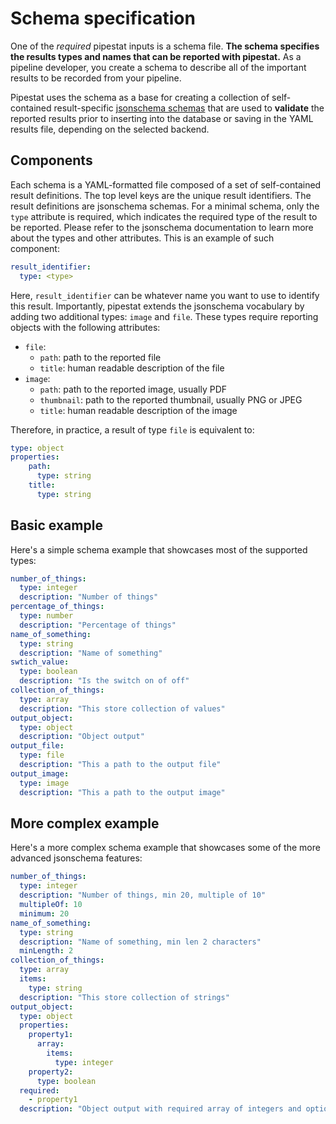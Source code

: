 # Schema specification

One of the *required* pipestat inputs is a schema file. **The schema specifies the results types and names that can be reported with pipestat.** As a pipeline developer, you create a schema to describe all of the important results to be recorded from your pipeline.

Pipestat uses the schema as a base for creating a collection of self-contained result-specific [jsonschema schemas](https://json-schema.org/) that are used to **validate** the reported results prior to inserting into the database or saving in the YAML results file, depending on the selected backend.

## Components

Each schema is a YAML-formatted file composed of a set of self-contained result definitions. The top level keys are the unique result identifiers. The result definitions are jsonschema schemas. For a minimal schema, only the `type` attribute is required, which indicates the required type of the result to be reported. Please refer to the jsonschema documentation to learn more about the types and other attributes. This is an example of such component:

```yaml
result_identifier:
  type: <type>
``` 

Here, `result_identifier` can be whatever name you want to use to identify this result. Importantly, pipestat extends the jsonschema vocabulary by adding two additional types: `image` and `file`. These types require reporting objects with the following attributes:

- `file`: 
    - `path`: path to the reported file
    - `title`: human readable description of the file
- `image`: 
    - `path`: path to the reported image, usually PDF
    - `thumbnail`: path to the reported thumbnail, usually PNG or JPEG
    - `title`: human readable description of the image    

Therefore, in practice, a result of type `file` is equivalent to:

```yaml
type: object
properties:
    path:
      type: string
    title:
      type: string
``` 

## Basic example

Here's a simple schema example that showcases most of the supported types:


```yaml
number_of_things:
  type: integer
  description: "Number of things"
percentage_of_things:
  type: number
  description: "Percentage of things"
name_of_something:
  type: string
  description: "Name of something"
swtich_value:
  type: boolean
  description: "Is the switch on of off"
collection_of_things:
  type: array
  description: "This store collection of values"
output_object:
  type: object
  description: "Object output"
output_file:
  type: file
  description: "This a path to the output file"
output_image:
  type: image
  description: "This a path to the output image"
``` 

## More complex example

Here's a more complex schema example that showcases some of the more advanced jsonschema features:

```yaml
number_of_things:
  type: integer
  description: "Number of things, min 20, multiple of 10"
  multipleOf: 10
  minimum: 20
name_of_something:
  type: string
  description: "Name of something, min len 2 characters"
  minLength: 2
collection_of_things:
  type: array
  items:
    type: string
  description: "This store collection of strings"
output_object:
  type: object
  properties:
    property1:
      array:
        items: 
          type: integer
    property2:
      type: boolean
  required:
    - property1
  description: "Object output with required array of integers and optional boolean"
``` 
